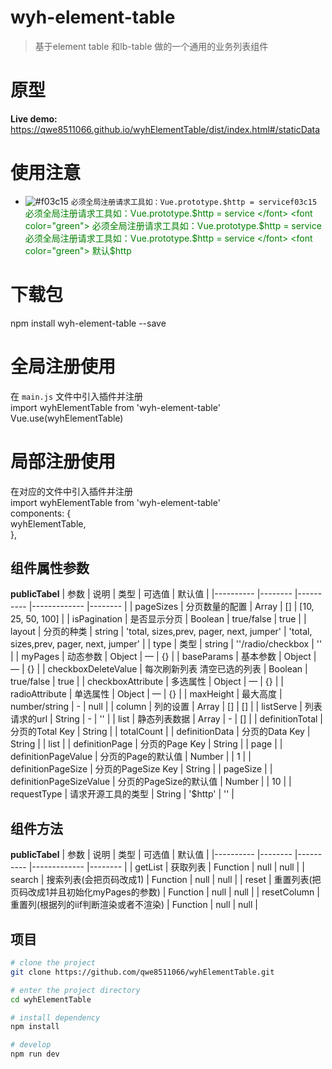# wyh-element-table

> 基于element table 和lb-table 做的一个通用的业务列表组件

# 原型 
**Live demo:** https://qwe8511066.github.io/wyhElementTable/dist/index.html#/staticData

# 使用注意 
- ![#f03c15](https://placehold.it/15/f03c15/000000?text=+) `必须全局注册请求工具如：Vue.prototype.$http = servicef03c15`   
<font color="green"> 必须全局注册请求工具如：Vue.prototype.$http = service </font>  
<font color="green"> 必须全局注册请求工具如：Vue.prototype.$http = service </font>  
<font color="green"> 必须全局注册请求工具如：Vue.prototype.$http = service </font>   
<font color="green"> 默认$http </font>   

# 下载包
npm install wyh-element-table --save  

# 全局注册使用
在 `main.js` 文件中引入插件并注册  
import wyhElementTable from 'wyh-element-table'    
Vue.use(wyhElementTable)  

# 局部注册使用
在对应的文件中引入插件并注册  
import wyhElementTable from 'wyh-element-table'  
components: {  
    wyhElementTable,  
},   

## 组件属性参数
**publicTabel**
| 参数      | 说明    | 类型      | 可选值       | 默认值   |
|---------- |-------- |---------- |-------------  |-------- |
| pageSizes     | 分页数量的配置    | Array    | [] | [10, 25, 50, 100]  |
| isPagination     | 是否显示分页    | Boolean    | true/false | true  |
| layout     | 分页的种类    | string    | 'total, sizes,prev, pager, next, jumper' | 'total, sizes,prev, pager, next, jumper'  |
| type     |  类型    | string    | ''/radio/checkbox | ''  |
| myPages     | 动态参数    | Object    | — | {}  |
| baseParams     | 基本参数    | Object    | — | {}  |
| checkboxDeleteValue     | 每次刷新列表 清空已选的列表    | Boolean    | true/false | true  |
| checkboxAttribute     | 多选属性    | Object    | — |  {} |
| radioAttribute     | 单选属性    | Object    | — |  {} |
| maxHeight | 最大高度    | number/string    | - |  null |
| column | 列的设置    | Array    | [] |  [] |
| listServe     | 列表请求的url   | String    | - |  '' |
| list     | 静态列表数据   | Array    | - |  [] |
| definitionTotal     | 分页的Total Key    | String    |  |  totalCount |
| definitionData     | 分页的Data Key    | String    |  |  list |
| definitionPage     | 分页的Page Key    | String    |  |  page |
| definitionPageValue     | 分页的Page的默认值   | Number    |  |  1 |
| definitionPageSize     | 分页的PageSize Key    | String    |  |  pageSize |
| definitionPageSizeValue     | 分页的PageSize的默认值   | Number |  |  10 | 
| requestType     | 请求开源工具的类型   | String | '$http' |  '' | 

## 组件方法
**publicTabel**
| 参数      | 说明    | 类型      | 可选值       | 默认值   |
|---------- |-------- |---------- |-------------  |-------- |
| getList     | 获取列表    | Function    | null | null  |
| search     | 搜索列表(会把页码改成1)    | Function    | null | null  |
| reset     | 重置列表(把页码改成1并且初始化myPages的参数)  | Function | null | null |
| resetColumn   |  重置列(根据列的iif判断渲染或者不渲染) | Function    | null | null  |

## 项目
```bash
# clone the project
git clone https://github.com/qwe8511066/wyhElementTable.git

# enter the project directory
cd wyhElementTable

# install dependency
npm install

# develop
npm run dev
```
 